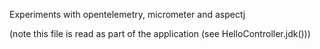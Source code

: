 Experiments with opentelemetry, micrometer and aspectj

(note this file is read as part of the application (see HelloController.jdk()))